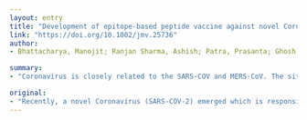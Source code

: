 ```yaml
---
layout: entry
title: "Development of epitope-based peptide vaccine against novel Coronavirus 2019 (SARS-COV-2): Immunoinformatics approach"
link: "https://doi.org/10.1002/jmv.25736"
author:
- Bhattacharya, Manojit; Ranjan Sharma, Ashish; Patra, Prasanta; Ghosh, Pratik; Sharma, Garima; Chandra Patra, Bidhan; Lee, Sang-Soo; Chakraborty, Chiranjib

summary:
- "Coronavirus is closely related to the SARS-COV and MERS-CoV. The situation is getting worse and worse. We chose 13 major Histocompatibility Complex-(MHC) I and 3 MHC-II epitopes. They are usually linked to specific linkers to build vaccine components and molecularly dock on Toll-Like Receptor (TLR)-5 to get binding affinity. This article is protected by copyright. All rights reserved."

original:
- "Recently, a novel Coronavirus (SARS-COV-2) emerged which is responsible for the recent outbreak in Wuhan, China. Genetically, it is closely related to the SARS-CoV and MERS-CoV. The situation is getting worse and worse, therefore, there is an urgent need for designing a suitable peptide vaccine component against the SARS-COV-2. Here, we characterized spike glycoprotein to obtain immunogenic epitopes. Next, we chose 13 Major Histocompatibility Complex-(MHC) I and 3 MHC-II epitopes, having antigenic properties. These epitopes are usually linked to specific linkers to build vaccine components and molecularly dock on Toll-Like Receptor (TLR)-5 to get binding affinity. Therefore, in order to provide a fast immunogenic profile of these epitopes we performed immunoinformatics analysis so that rapid development of vaccine might bring this disastrous situation to the end earlier. This article is protected by copyright. All rights reserved."
---
```


